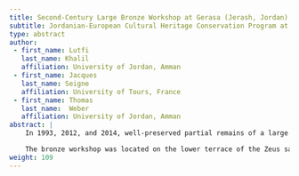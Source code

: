 ```yaml
---
title: Second-Century Large Bronze Workshop at Gerasa (Jerash, Jordan)
subtitle: Jordanian-European Cultural Heritage Conservation Program at Jerash 2012
type: abstract
author:
 - first_name: Lutfi
   last_name: Khalil
   affiliation: University of Jordan, Amman
 - first_name: Jacques
   last_name: Seigne
   affiliation: University of Tours, France
 - first_name: Thomas
   last_name:  Weber
   affiliation: University of Jordan, Amman
abstract: |
    In 1993, 2012, and 2014, well-preserved partial remains of a large bronze workshop were uncovered at the Sanctuary of Zeus in Jerash. Thanks to the close cooperation among Jordanian, German, and French specialists, more than 3,000 mold fragments have been restored and the other relevant installations of the workshop, dated of the second half of the second century AD, preserved. All the pieces will be accessible, as a world unique cultural heritage monument of Jordan, through an exhibit in the Jordan National Museum.

    The bronze workshop was located on the lower terrace of the Zeus sanctuary. At the moment, its remains include four large molds pits, with traces of large-sized copper-alloy cast objects at the bottom of them (two circular, two rectangular in plan). Some 3,000 pieces of the smashed mold mantle (consisting of baked earth), along with numerous fragments of the furnaces and other installations, had been dumped into these pits when the casting process was finished. The negative impression on the interiors of the mold fragments led to the conclusion that large-sized draped statuary, as well as other objects (cultic instruments?), were fabricated in this workshop by the lost-wax procedure.
weight: 109
---
```


